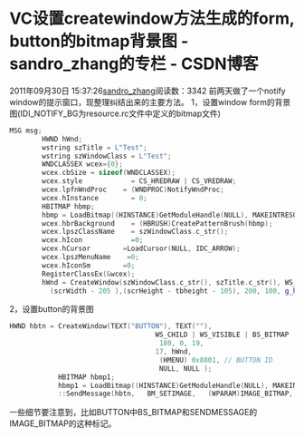 # VC设置createwindow方法生成的form, button的bitmap背景图 - sandro_zhang的专栏 - CSDN博客
2011年09月30日 15:37:26[sandro_zhang](https://me.csdn.net/sandro_zhang)阅读数：3342
前两天做了一个notify window的提示窗口，现整理纠结出来的主要方法。
1，设置window form的背景图(IDI_NOTIFY_BG为resource.rc文件中定义的bitmap文件)
```cpp
MSG msg;
        HWND hWnd;
        wstring szTitle = L"Test";            
        wstring szWindowClass = L"Test";
        WNDCLASSEX wcex={0};
        wcex.cbSize = sizeof(WNDCLASSEX);      
        wcex.style            = CS_HREDRAW | CS_VREDRAW;
        wcex.lpfnWndProc    = (WNDPROC)NotifyWndProc;      
        wcex.hInstance        = 0;     
        HBITMAP hbmp;
        hbmp = LoadBitmap((HINSTANCE)GetModuleHandle(NULL), MAKEINTRESOURCE(IDI_NOTIFY_BG));
        wcex.hbrBackground    = (HBRUSH)CreatePatternBrush(hbmp); 
        wcex.lpszClassName    = szWindowClass.c_str();    
        wcex.hIcon            =0;     
        wcex.hCursor        =LoadCursor(NULL, IDC_ARROW);   
        wcex.lpszMenuName    =0;    
        wcex.hIconSm        =0;    
        RegisterClassEx(&wcex);
        hWnd = CreateWindow(szWindowClass.c_str(), szTitle.c_str(), WS_POPUP,
          (scrWidth - 205 ),(scrHeight - tbheight - 105), 200, 100, g_hMainWnd, NULL, 0, NULL);
```
2，设置button的背景图
```cpp
HWND hbtn = CreateWindow(TEXT("BUTTON"), TEXT(""), 
                                    WS_CHILD | WS_VISIBLE | BS_BITMAP | BS_FLAT , 
                                     180, 0, 19, 
                                    17, hWnd, 
                                     (HMENU) 0x8801, // BUTTON ID
                                     NULL, NULL );
            HBITMAP hbmp1;
            hbmp1 = LoadBitmap((HINSTANCE)GetModuleHandle(NULL), MAKEINTRESOURCE(IDI_NOTIFY_CLOSEBTN));
            ::SendMessage(hbtn,   BM_SETIMAGE,   (WPARAM)IMAGE_BITMAP,   LPARAM(hbmp1));
```
一些细节要注意到，比如BUTTON中BS_BITMAP和SENDMESSAGE的 IMAGE_BITMAP的这种标记。
